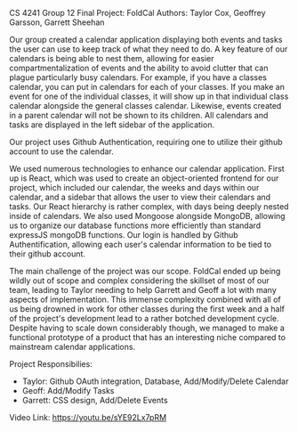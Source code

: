 CS 4241 Group 12 Final Project: FoldCal
Authors: Taylor Cox, Geoffrey Garsson, Garrett Sheehan

Our group created a calendar application displaying both events and tasks the user can use to keep track of what they need to do. A key feature of our calendars is being able to nest them, allowing for easier compartmentalization of events and the ability to avoid clutter that can plague particularly busy calendars. For example, if you have a classes calendar, you can put in calendars for each of your classes. If you make an event for one of the individual classes, it will show up in that individual class calendar alongside the general classes calendar. Likewise, events created in a parent calendar will not be shown to its children. All calendars and tasks are displayed in the left sidebar of the application.

Our project uses Github Authentication, requiring one to utilize their github account to use the calendar.

We used numerous technologies to enhance our calendar application. First up is React, which was used to create an object-oriented frontend for our project, which included our calendar, the weeks and days within our calendar, and a sidebar that allows the user to view their calendars and tasks. Our React hierarchy is rather complex, with days being deeply nested inside of calendars. We also used Mongoose alongside MongoDB, allowing us to organize our database functions more efficiently than standard expressJS mongoDB functions. Our login is handled by Github Authentification, allowing each user's calendar information to be tied to their github account.

The main challenge of the project was our scope. FoldCal ended up being wildly out of scope and complex considering the skillset of most of our team, leading to Taylor needing to help Garrett and Geoff a lot with many aspects of implementation. This immense complexity combined with all of us being drowned in work for other classes during the first week and a half of the project's development lead to a rather botched development cycle. Despite having to scale down considerably though, we managed to make a functional prototype of a product that has an interesting niche compared to mainstream calendar applications.

Project Responsibilies:
- Taylor: Github OAuth integration, Database, Add/Modify/Delete Calendar
- Geoff:  Add/Modify Tasks
- Garrett: CSS design, Add/Delete Events

Video Link:
https://youtu.be/sYE92Lx7pRM

